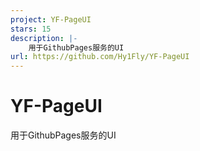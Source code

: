 ```yaml
---
project: YF-PageUI
stars: 15
description: |-
    用于GithubPages服务的UI
url: https://github.com/Hy1Fly/YF-PageUI
---
```


# YF-PageUI
用于GithubPages服务的UI

